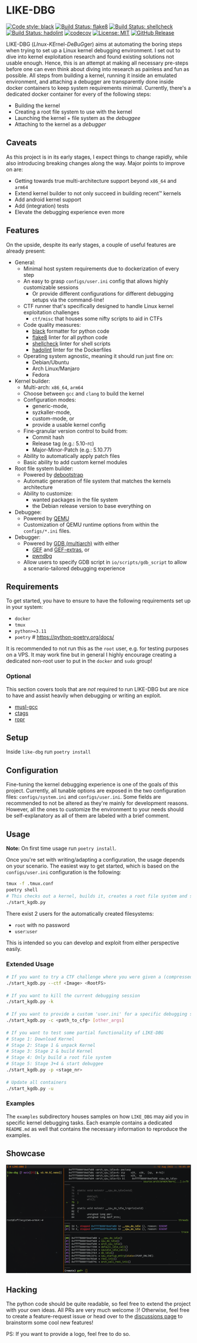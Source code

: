 # LIKE-DBG

[![Code style: black](https://img.shields.io/badge/code%20style-black-000000.svg)](https://github.com/psf/black)
[![Build Status: flake8](https://github.com/PyCQA/flake8/workflows/main/badge.svg)](https://github.com/0xricksanchez/like-dbg/actions?query=workflow%3Aflake8)
[![Build Status: shellcheck](https://github.com/koalaman/shellcheck/actions/workflows/build.yml/badge.svg)](https://github.com/0xricksanchez/like-dbg/actions?query=workflow%3Ashellcheck)
[![Build Status: hadolint](https://img.shields.io/badge/hadolint-passing-brightgreen)](https://github.com/0xricksanchez/like-dbg/actions?query=workflow%3Ahadolint)
[![codecov](https://codecov.io/gh/0xricksanchez/like-dbg/branch/main/graph/badge.svg?token=SXF37MH4X6)](https://codecov.io/gh/0xricksanchez/like-dbg)
[![License: MIT](https://img.shields.io/badge/License-MIT-yellow.svg)](https://tldrlegal.com/license/mit-license)
[![GitHub Release](https://img.shields.io/github/release/0xricksanchez/like-dbg.svg)](https://github.com/0xricksanchez/like-dbg/releases/)  

LIKE-DBG (*LI*nux-*KE*rnel-*D*e*B*u*G*ger) aims at automating the boring steps when trying to set up a Linux kernel debugging environment.
I set out to dive into kernel exploitation research and found existing solutions not usable enough.
Hence, this is an attempt at making all necessary pre-steps before one can even think about diving into research as painless and fun as possible.
All steps from building a kernel, running it inside an emulated environment, and attaching a debugger are transparently done inside docker containers to keep system requirements minimal.
Currently, there's a dedicated docker container for every of the following steps:

* Building the kernel
* Creating a root file system to use with the kernel
* Launching the kernel + file system as the *debuggee*
* Attaching to the kernel as a *debugger*

## Caveats

As this project is in its early stages, I expect things to change rapidly, while also introducing breaking changes along the way.
Major points to improve on are:

* Getting towards true multi-architecture support beyond `x86_64` and `arm64`
* Extend kernel builder to not only succeed in building recent™ kernels
* Add android kernel support
* Add (integration) tests
* Elevate the debugging experience even more

## Features

On the upside, despite its early stages, a couple of useful features are already present:

* General:
  * Minimal host system requirements due to dockerization of every step
  * An easy to grasp `configs/user.ini` config that allows highly customizable sessions
    * Or provide different configurations for different debugging setups via the command-line!
  * CTF runner that's specifically designed to handle Linux kernel exploitation challenges
    * `ctf/misc` that houses some nifty scripts to aid in CTFs
  * Code quality measures:
    * [black](https://github.com/psf/black) formatter for python code
    * [flake8](https://github.com/PyCQA/flake8) linter for all python code
    * [shellcheck](https://github.com/koalaman/shellcheck) linter for shell scripts
    * [hadolint](https://github.com/hadolint/hadolint) linter for the Dockerfiles
  * Operating system agnostic, meaning it should run just fine on:
    * Debian/Ubuntu
    * Arch Linux/Manjaro
    * Fedora
* Kernel builder:
  * Multi-arch: `x86_64`, `arm64`
  * Choose between `gcc` and `clang` to build the kernel
  * Configuration modes:
    * generic-mode,
    * syzkaller-mode,
    * custom-mode, or
    * provide a usable kernel config
  * Fine-granular version control to build from:
    * Commit hash
    * Release tag (e.g.: 5.10-rc)
    * Major-Minor-Patch (e.g.: 5.10.77)
  * Ability to automatically apply patch files
  * Basic ability to add custom kernel modules
* Root file system builder:
  * Powered by [debootstrap](https://wiki.debian.org/Debootstrap)
  * Automatic generation of file system that matches the kernels architecture
  * Ability to customize:
    * wanted packages in the file system
    * the Debian release version to base everything on
* Debuggee:
  * Powered by [QEMU](https://github.com/qemu/qemu)
  * Customization of QEMU runtime options from within the `configs/*.ini` files.
* Debugger:
  * Powered by [GDB (multiarch)](https://sourceware.org/gdb/) with either
    * [GEF](https://github.com/hugsy/gef) and [GEF-extras](https://github.com/hugsy/gef-extras), or
    * [pwndbg](https://github.com/pwndbg/pwndbg)
  * Allow users to specify GDB script in `io/scripts/gdb_script` to allow a scenario-tailored debugging experience

## Requirements

To get started, you have to ensure to have the following requirements set up in your system:

* `docker`
* `tmux`
* `python>=3.11`
* `poetry` # <https://python-poetry.org/docs/>

It is recommended to not run this as the `root` user, e.g. for testing purposes on a VPS.
It may work fine but in general I highly encourage creating a dedicated non-root user to put in the `docker` and `sudo` group!

### Optional

This section covers tools that are *not* required to run LIKE-DBG but are nice to have and assist heavily when debugging or writing an exploit.

* [musl-gcc](https://www.musl-libc.org/how.html)
* [ctags](https://github.com/universal-ctags/ctags)
* [ropr](https://github.com/Ben-Lichtman/ropr)  

## Setup

Inside `like-dbg` run `poetry install`

## Configuration

Fine-tuning the kernel debugging experience is one of the goals of this project.
Currently, all tunable options are exposed in the two configuration files: `configs/system.ini` and `configs/user.ini`.
Some fields are recommended to not be altered as they're mainly for development reasons.
However, all the ones to customize the environment to your needs should be self-explanatory as all of them are labeled with a brief comment.

## Usage

**Note:** On first time usage run `poetry install`.

Once you're set with writing/adapting a configuration, the usage depends on your scenario.
The easiest way to get started, which is based on the `configs/user.ini` configuration is the following:

```sh
tmux -f .tmux.conf
poetry shell
# This checks out a kernel, builds it, creates a root file system and starts the debugger and debuggee eventually
./start_kgdb.py
```

There exist 2 users for the automatically created filesystems:

* `root` with no password
* `user`:`user`

This is intended so you can develop and exploit from either perspective easily.

### Extended Usage

```sh
# If you want to try a CTF challenge where you were given a (compressed) Linux Image and a root filesystem try:
./start_kgdb.py --ctf <Image> <RootFS>

# If you want to kill the current debugging session
./start_kgdb.py -k

# If you want to provide a custom 'user.ini' for a specific debugging setup
./start_kgdb.py -c <path_to_cfg> [other_args]

# If you want to test some partial functionality of LIKE-DBG
# Stage 1: Download Kernel
# Stage 2: Stage 1 & unpack Kernel
# Stage 3: Stage 2 & build Kernel
# Stage 4: Only build a root file system
# Stage 5: Stage 3+4 & start debuggee
./start_kgdb.py -p <stage_nr>

# Update all containers
./start_kgdb.py -u
```

### Examples

The `examples` subdirectory houses samples on how `LIKE_DBG` may aid you in specific kernel debugging tasks.
Each example contains a dedicated `README.md` as well that contains the necessary information to reproduce the examples.

## Showcase

![img/example.png](img/example.png)

## Hacking

The python code should be quite readable, so feel free to extend the project with your own ideas. All PRs are very much welcome :)!
Otherwise, feel free to create a feature-request issue or head over to the [discussions page](https://github.com/0xricksanchez/like-dbg/discussions) to brainstorm some cool new features!

PS: If you want to provide a logo, feel free to do so.
